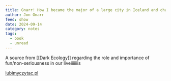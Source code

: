```yaml
---
title: Gnarr! How I became the major of a large city in Iceland and changed the world
author: Jon Gnarr
feed: show
date: 2024-09-14
category: notes
tags:
  - book
  - unread
---
```

A source from [[Dark Ecology]] regarding the role and importance of fun/non-seriousness in our liveiiiiiiis

[lubimyczytac.pl](https://lubimyczytac.pl/ksiazka/4569301/gnarr-how-i-became-the-mayor-of-a-large-city-in-iceland-and-changed-the-world)